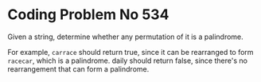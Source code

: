 # Coding Problem No 534

Given a string, determine whether any permutation of it is a palindrome.

For example, ``carrace`` should return true, since it can be rearranged to form ``racecar``, which is a palindrome. daily should return false, since there's no rearrangement that can form a palindrome.
